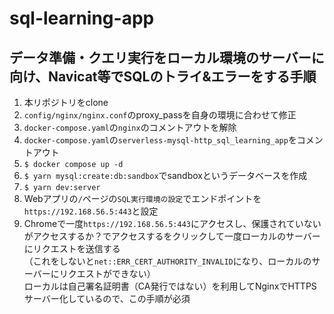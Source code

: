 # sql-learning-app

## データ準備・クエリ実行をローカル環境のサーバーに向け、Navicat等でSQLのトライ&エラーをする手順

1. 本リポジトリをclone
1. `config/nginx/nginx.conf`のproxy_passを自身の環境に合わせて修正
1. `docker-compose.yaml`の`nginx`のコメントアウトを解除
1. `docker-compose.yaml`の`serverless-mysql-http_sql_learning_app`をコメントアウト
1. `$ docker compose up -d`
1. `$ yarn mysql:create:db:sandbox`でsandboxというデータベースを作成
1. `$ yarn dev:server`
1. Webアプリの`/`ページの`SQL実行環境の設定`でエンドポイントを`https://192.168.56.5:443`と設定
1. Chromeで一度`https://192.168.56.5:443`にアクセスし、保護されていないがアクセスするか？でアクセスするをクリックして一度ローカルのサーバーにリクエストを送信する  
   （これをしないと`net::ERR_CERT_AUTHORITY_INVALID`になり、ローカルのサーバーにリクエストができない）  
    ローカルは自己署名証明書（CA発行ではない）を利用してNginxでHTTPSサーバー化しているので、この手順が必須
